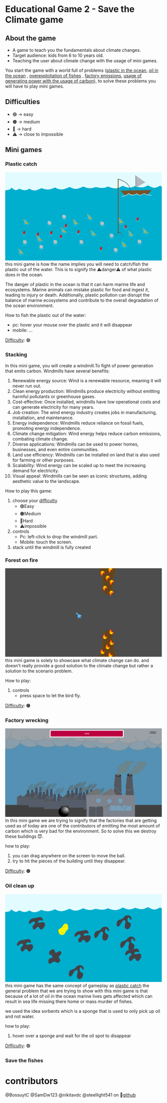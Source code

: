 # Educational Game 2 - Save the Climate game
## About the game
- A game to teach you the fundamentals about climate changes.
- Target audience: kids from 6 to 10 years old.
- Teaching the user about climate change with the usage of mini games.

You start the game with a world full of problems ([plastic in the ocean](#plastic-catch), [oil in the ocean](#oil-clean-up) , [overexploitation of fishes](#save-the-fishes) , [factory emissions](#factory-wrecking), [usage of generating power with the usage of carbon](#stacking)), to solve these problems you will have to play mini games.

## Difficulties
- :green_circle: &rarr; easy
- :orange_circle: &rarr; medium
- :red_circle: &rarr; hard
- :warning: &rarr; close to impossible
## Mini games
### Plastic catch
![image](CodeGame/assets/markdown/screenshot_sea.png)
this mini game is how the name implies you will need to catch/fish the plastic out of the water.
This is to signify the :warning:danger:warning: of what plastic does in the ocean.

The danger of plastic in the ocean is that it can harm marine life and ecosystems. Marine animals can mistake plastic for food and ingest it, leading to injury or death. Additionally, plastic pollution can disrupt the balance of marine ecosystems and contribute to the overall degradation of the ocean environment.

How to fish the plastic out of the water:
- pc: hover your mouse over the plastic and it will disappear
- mobile: ...

[Difficulty](#difficulties): :green_circle:
### Stacking
In this mini game, you will create a windmill.To fight of power generation that emits carbon. Windmills have several benefits:
1. Renewable energy source: Wind is a renewable resource, meaning it will never run out.
2. Clean energy production: Windmills produce electricity without emitting harmful pollutants or greenhouse gases.
3. Cost-effective: Once installed, windmills have low operational costs and can generate electricity for many years.
4. Job creation: The wind energy industry creates jobs in manufacturing, installation, and maintenance.
5. Energy independence: Windmills reduce reliance on fossil fuels, promoting energy independence.
6. Climate change mitigation: Wind energy helps reduce carbon emissions, combating climate change.
7. Diverse applications: Windmills can be used to power homes, businesses, and even entire communities.
8. Land use efficiency: Windmills can be installed on land that is also used for farming or other purposes.
9. Scalability: Wind energy can be scaled up to meet the increasing demand for electricity.
10. Visual appeal: Windmills can be seen as iconic structures, adding aesthetic value to the landscape.

How to play this game:
1. choose your [difficulty](#difficulties)
    - :green_circle:Easy 
    - :orange_circle:Medium 
    - :red_circle:Hard 
    - :warning:impossible
2. controls
    - Pc: left-click to drop the windmill part.
    - Mobile: touch the screen.
3. stack until the windmill is fully created

### Forest on fire
![flappy image](CodeGame/assets/markdown/screenshot_flappy.png)
this mini game is solely to showcase what climate change can do. and doesn't really provide a good solution to the climate change but rather a solution to the scenario problem.

How to play:
1. controls
    - press space to let the bird fly.

[Difficulty](#difficulties): :orange_circle:

### Factory wrecking
![factory wrecking image](CodeGame/assets/markdown/screenshot_factory.png)
In this mini game we are trying to signify that the factories that are getting used as of today are one of the contributors of emitting the most amount of carbon which is very bad for the environment. So to solve this we destroy these buildings :smiling_imp:.

how to play:
1. you can drag anywhere on the screen to move the ball.
2. try to hit the pieces of the building until they disappear.

[Difficulty](#difficulties): :orange_circle:
### Oil clean up
![](CodeGame/assets/markdown/screenshot_oil.png)
this mini game has the same concept of gameplay as [plastic catch](#plastic-catch)
the general problem that we are trying to show with this mini game is that because of a lot of oil in the ocean marine lives gets affected which can result in sea life missing there home or mass murder of fishes.

we used the idea sorbents which is a sponge that is used to only pick up oil and not water.

how to play:
1. hover over a sponge and wait for the oil spot to disappear

[Difficulty](#difficulties): :green_circle:
### Save the fishes
# contributors
@BossuytC @SamDw123 @nikitavdc @steellight541
on :office:[github](https://github.com/vives-project-xp/EducationalGame2/)